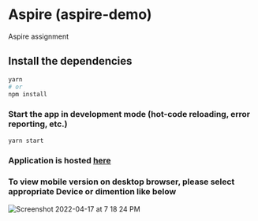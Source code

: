 # Aspire (aspire-demo)

Aspire assignment

## Install the dependencies

```bash
yarn
# or
npm install
```

### Start the app in development mode (hot-code reloading, error reporting, etc.)

```bash
yarn start
```

### Application is hosted [here](https://aspire-demo.surge.sh/#/)

### To view mobile version on desktop browser, please select appropriate Device or dimention like below

![Screenshot 2022-04-17 at 7 18 24 PM](https://user-images.githubusercontent.com/63344337/163717275-f5d593a7-eb1d-46d2-a3fe-0910f0b55d8b.png)
